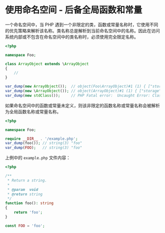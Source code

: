 # 使用命名空间 - 后备全局函数和常量

一个命名空间中，当 PHP 遇到一个非限定的类，函数或常量名称时，它使用不同的优先策略来解析该名称。类名称总是解析到当前命名空间中的名称。因此在访问系统内部或不包含在命名空间中的类名称时，必须使用完全限定名称。

```php
<?php

namespace Foo;

class ArrayObject extends \ArrayObject
{
    //
}

var_dump(new ArrayObject());  // object(Foo\ArrayObject)#1 (1) { ["storage":"ArrayObject":private]=> array(0) { } }
var_dump(new \ArrayObject()); // object(ArrayObject)#1 (1) { ["storage":"ArrayObject":private]=> array(0) { } }
var_dump(new stdClass());     // PHP Fatal error:  Uncaught Error: Class 'Foo\stdClass' not found.

```

如果命名空间中的函数或常量未定义，则该非限定的函数名称或常量名称会被解析为全局函数名称或常量名称。

```php
<?php

namespace Foo;

require __DIR__ . '/example.php';
var_dump(foo()); // string(3) "foo"
var_dump(FOO);   // string(3) "foo"

```

上例中的 `example.php` 文件内容：

```php
<?php

/**
 * Return a string.
 *
 * @param  void
 * @return string
 */
function foo(): string
{
    return 'foo';
}

const FOO = 'foo';

```

